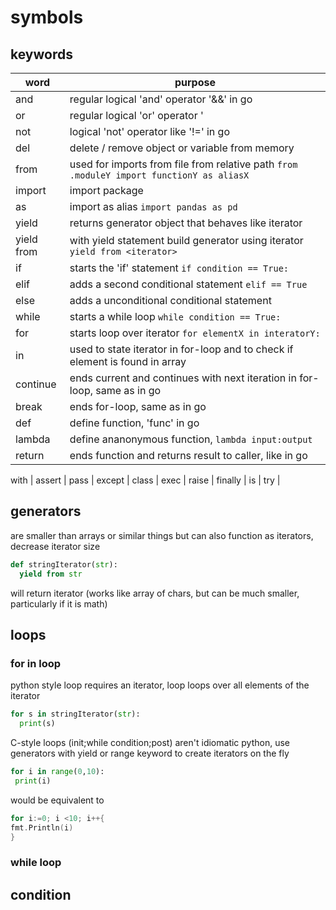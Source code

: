 # symbols

## keywords

word | purpose
--- | ---
and | regular logical 'and' operator '&&' in go
or | regular logical 'or' operator '||' in go
not | logical 'not' operator like '!=' in go
del | delete / remove object or variable from memory
from | used for imports from file from relative path ```from .moduleY import functionY as aliasX```
import | import package 
as | import as alias ```import pandas as pd```
yield | returns generator object that behaves like iterator
yield from | with yield statement build generator using iterator ``` yield from <iterator>```
if | starts the 'if' statement ```if condition == True:```
elif | adds a second conditional statement ```elif == True```
else | adds a unconditional conditional statement
while | starts a while loop ```while condition == True:```
for | starts loop over iterator ```for elementX in interatorY:```
in | used to state iterator in for-loop and to check if element is found in array
continue | ends current and continues with next iteration in for-loop, same as in go
break | ends for-loop, same as in go
def | define function, 'func' in go
lambda | define ananonymous function, ```lambda input:output```
return | ends function and returns result to caller, like in go

with | 
assert | 
pass | 
except |
class |
exec | 
raise | 
finally | 
is |
try |


## generators
are smaller than arrays or similar things but can also function as iterators, decrease iterator size
```py
def stringIterator(str):
  yield from str
```
  will return iterator (works like array of chars, but can be much smaller, particularly if it is math)
  ## loops
  ### for in loop
  python style loop requires an iterator, loop loops over all elements of the iterator
  ```py 
  for s in stringIterator(str):
    print(s)
  ```
 C-style loops (init;while condition;post) aren't idiomatic python, use generators with yield or range keyword to create iterators on the fly
 ```py
 for i in range(0,10):
  print(i)
 ```
 would be equivalent to
 ```go
 for i:=0; i <10; i++{
 fmt.Println(i)
 }
 ```
  ### while loop
  
  
  ## condition
  
